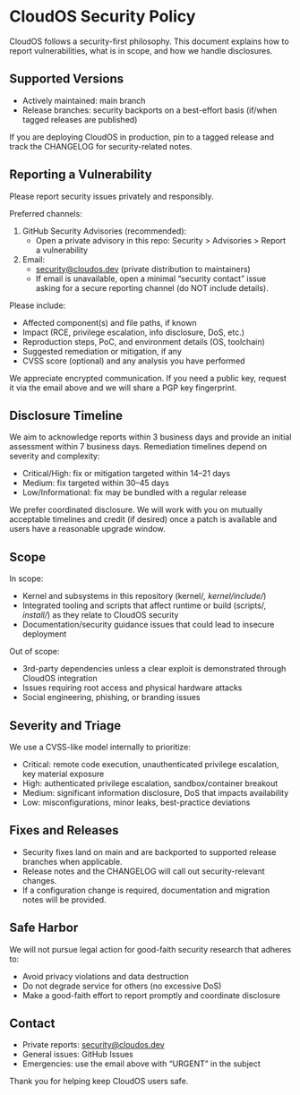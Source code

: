 # CloudOS Security Policy

CloudOS follows a security-first philosophy. This document explains how to report vulnerabilities, what is in scope, and how we handle disclosures.

## Supported Versions

- Actively maintained: main branch
- Release branches: security backports on a best-effort basis (if/when tagged releases are published)

If you are deploying CloudOS in production, pin to a tagged release and track the CHANGELOG for security-related notes.

## Reporting a Vulnerability

Please report security issues privately and responsibly.

Preferred channels:
1. GitHub Security Advisories (recommended):
   - Open a private advisory in this repo: Security > Advisories > Report a vulnerability
2. Email:
   - security@cloudos.dev (private distribution to maintainers)
   - If email is unavailable, open a minimal “security contact” issue asking for a secure reporting channel (do NOT include details).

Please include:
- Affected component(s) and file paths, if known
- Impact (RCE, privilege escalation, info disclosure, DoS, etc.)
- Reproduction steps, PoC, and environment details (OS, toolchain)
- Suggested remediation or mitigation, if any
- CVSS score (optional) and any analysis you have performed

We appreciate encrypted communication. If you need a public key, request it via the email above and we will share a PGP key fingerprint.

## Disclosure Timeline

We aim to acknowledge reports within 3 business days and provide an initial assessment within 7 business days. Remediation timelines depend on severity and complexity:
- Critical/High: fix or mitigation targeted within 14–21 days
- Medium: fix targeted within 30–45 days
- Low/Informational: fix may be bundled with a regular release

We prefer coordinated disclosure. We will work with you on mutually acceptable timelines and credit (if desired) once a patch is available and users have a reasonable upgrade window.

## Scope

In scope:
- Kernel and subsystems in this repository (kernel/*, kernel/include/*)
- Integrated tooling and scripts that affect runtime or build (scripts/*, install/*) as they relate to CloudOS security
- Documentation/security guidance issues that could lead to insecure deployment

Out of scope:
- 3rd-party dependencies unless a clear exploit is demonstrated through CloudOS integration
- Issues requiring root access and physical hardware attacks
- Social engineering, phishing, or branding issues

## Severity and Triage

We use a CVSS-like model internally to prioritize:
- Critical: remote code execution, unauthenticated privilege escalation, key material exposure
- High: authenticated privilege escalation, sandbox/container breakout
- Medium: significant information disclosure, DoS that impacts availability
- Low: misconfigurations, minor leaks, best-practice deviations

## Fixes and Releases

- Security fixes land on main and are backported to supported release branches when applicable.
- Release notes and the CHANGELOG will call out security-relevant changes.
- If a configuration change is required, documentation and migration notes will be provided.

## Safe Harbor

We will not pursue legal action for good-faith security research that adheres to:
- Avoid privacy violations and data destruction
- Do not degrade service for others (no excessive DoS)
- Make a good-faith effort to report promptly and coordinate disclosure

## Contact

- Private reports: security@cloudos.dev
- General issues: GitHub Issues
- Emergencies: use the email above with “URGENT” in the subject

Thank you for helping keep CloudOS users safe.
